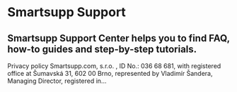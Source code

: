 # Smartsupp Support
## Smartsupp Support Center helps you to find FAQ, how-to guides and step-by-step tutorials.
Privacy policy 
Smartsupp.com, s.r.o. , ID No.: 036 68 681, with registered office at Šumavská 31, 602 00 Brno, represented by Vladimír Šandera, Managing Director, registered in...

